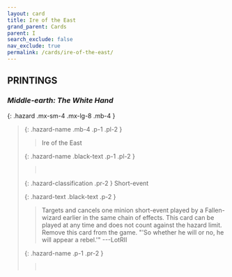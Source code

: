 ```yaml
---
layout: card
title: Ire of the East
grand_parent: Cards
parent: I
search_exclude: false
nav_exclude: true
permalink: /cards/ire-of-the-east/
---
```


## PRINTINGS


### _Middle-earth: The White Hand_

{: .hazard .mx-sm-4 .mx-lg-8 .mb-4 }
> {: .hazard-name .mb-4 .p-1 .pl-2 }
> > <div class="hazard-mp"></div>
> > <div class="card-name">Ire of the East</div>
>
> {: .hazard-name .black-text .p-1 .pl-2 }
> > &nbsp;
>
> {: .hazard-classification .pr-2 }
> Short-event
>
> {: .hazard-text .black-text .p-2 }
> > Targets and cancels one minion short-event played by a Fallen-wizard earlier in the same chain of effects. This card can be played at any time and does not count against the hazard limit. Remove this card from the game.  "'So whether he will or no, he will appear a rebel.'" ---LotRII 
>
> {: .hazard-name .p-1 .pr-2 }
> > <div class="card-shield"></div>
> > <div class="card-corruption">&nbsp;</div>

